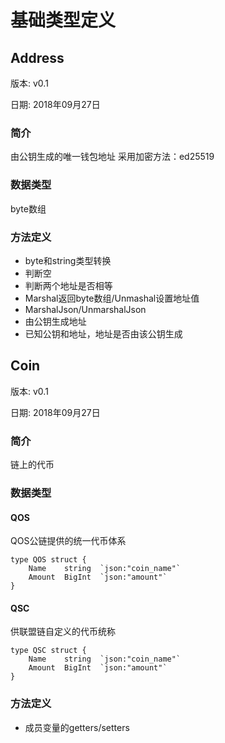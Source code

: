 # 基础类型定义
## Address
版本:
v0.1

日期:
2018年09月27日

### 简介
由公钥生成的唯一钱包地址
采用加密方法：ed25519

### 数据类型
byte数组

### 方法定义
- byte和string类型转换
- 判断空
- 判断两个地址是否相等
- Marshal返回byte数组/Unmashal设置地址值
- MarshalJson/UnmarshalJson
- 由公钥生成地址
- 已知公钥和地址，地址是否由该公钥生成

## Coin
版本:
v0.1

日期:
2018年09月27日

### 简介
链上的代币

### 数据类型
#### QOS
QOS公链提供的统一代币体系
```
type QOS struct {
	Name 	string 	`json:"coin_name"`
	Amount 	BigInt	`json:"amount"`
}
```
#### QSC
供联盟链自定义的代币统称
```
type QSC struct {
	Name	string	`json:"coin_name"`
	Amount	BigInt	`json:"amount"`
}
```

### 方法定义
- 成员变量的getters/setters